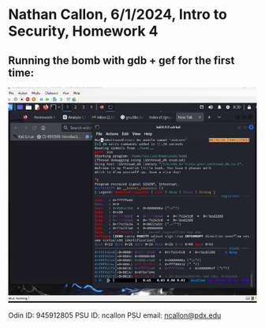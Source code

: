 # Nathan Callon, 6/1/2024, Intro to Security, Homework 4

## Running the bomb with gdb + gef for the first time:

![image 1](image.png)

Odin ID: 945912805
PSU ID: ncallon
PSU email: ncallon@pdx.edu
